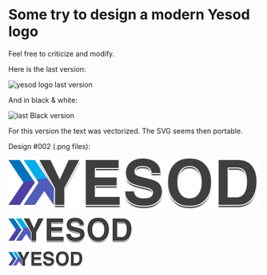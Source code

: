 # Some try to design a modern Yesod logo

Feel free to criticize and modify.

Here is the last version:

![yesod logo last version](https://github.com/yogsototh/yesod_logo/raw/blocks/yesod_logo.png)

And in black & white:

![last Black version](https://github.com/yogsototh/yesod_logo/raw/blocks/yesod_logo_black.png)

For this version the text was vectorized. The SVG seems then portable.

Design #002 (.png files):

![logo 002](https://github.com/nbartlomiej/yesod_logo/raw/master/002/yesod-nbartlomiej-01-full.png)

![logo 002](https://github.com/nbartlomiej/yesod_logo/raw/master/002/yesod-nbartlomiej-01-250.png)

![logo 002](https://github.com/nbartlomiej/yesod_logo/raw/master/002/yesod-nbartlomiej-01-150.png)

